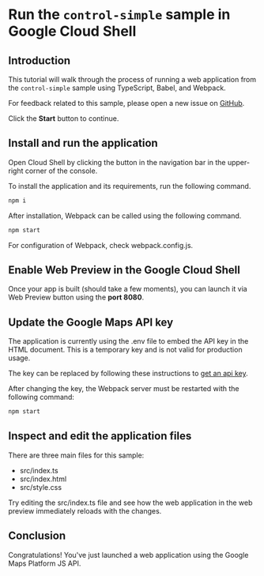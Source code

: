 # Run the `control-simple` sample in Google Cloud Shell

<walkthrough-tutorial-duration duration="10"/>

## Introduction

This tutorial will walk through the process of running a web application from
the `control-simple` sample using TypeScript, Babel, and Webpack.

For feedback related to this sample, please open a new issue on
[GitHub](https://github.com/googlemaps/js-samples/issues).

Click the **Start** button to continue.

## Install and run the application

Open Cloud Shell by clicking the
<walkthrough-cloud-shell-icon></walkthrough-cloud-shell-icon> button in the
navigation bar in the upper-right corner of the console.

To install the application and its requirements, run the following command.

```bash
npm i
```

After installation, Webpack can be called using the following command.

```bash
npm start
```

For configuration of Webpack, check
<walkthrough-editor-open-file filePath="webpack.config.js">webpack.config.js</walkthrough-editor-open-file>.

## Enable Web Preview in the Google Cloud Shell

Once your app is built (should take a few moments), you can launch it via
<walkthrough-spotlight-pointer target="cloudshell" spotlightId="devshell-web-preview-button">Web
Preview button</walkthrough-spotlight-pointer> using the **port 8080**.

## Update the Google Maps API key

The application is currently using the
<walkthrough-editor-open-file filePath=".env">.env</walkthrough-editor-open-file>
file to embed the API key in the HTML document. This is a temporary key and is
not valid for production usage.

The key can be replaced by following these instructions to
[get an api key](https://developers.google.com/maps/documentation/javascript/get-api-key).

After changing the key, the Webpack server must be restarted with the following
command:

```bash
npm start
```

## Inspect and edit the application files

There are three main files for this sample:

*   <walkthrough-editor-open-file filePath="src/index.ts">src/index.ts</walkthrough-editor-open-file>
*   <walkthrough-editor-open-file filePath="src/index.html">src/index.html</walkthrough-editor-open-file>
*   <walkthrough-editor-open-file filePath="src/style.css">src/style.css</walkthrough-editor-open-file>

Try editing the <walkthrough-editor-open-file filePath="src/index.ts">src/index.ts</walkthrough-editor-open-file> file and see how the web application in the web preview immediately reloads with the changes.

## Conclusion

<walkthrough-conclusion-trophy></walkthrough-conclusion-trophy>

Congratulations! You've just launched a web application using the Google Maps
Platform JS API.

